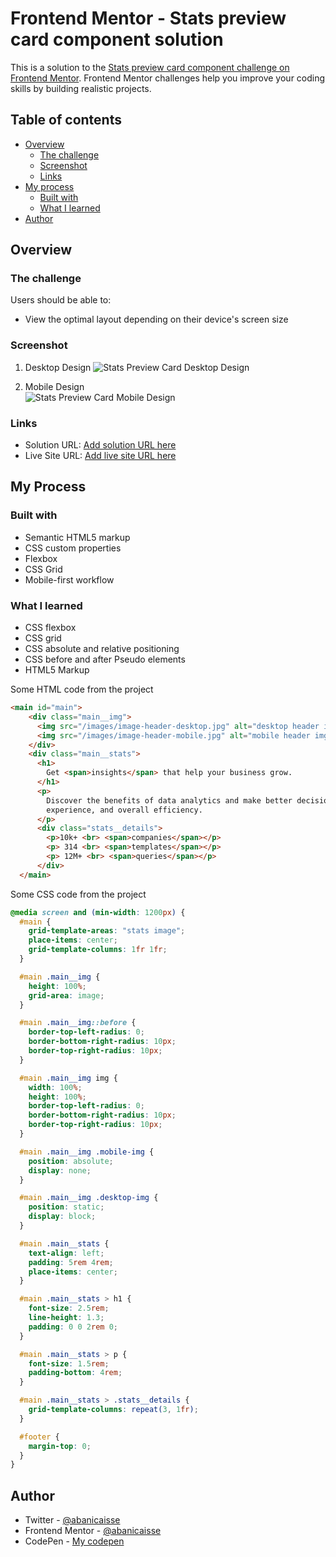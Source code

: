 # Frontend Mentor - Stats preview card component solution

This is a solution to the [Stats preview card component challenge on Frontend Mentor](https://www.frontendmentor.io/challenges/stats-preview-card-component-8JqbgoU62). Frontend Mentor challenges help you improve your coding skills by building realistic projects.

## Table of contents

- [Overview](#overview)
  - [The challenge](#the-challenge)
  - [Screenshot](#screenshot)
  - [Links](#links)
- [My process](#my-process)
  - [Built with](#built-with)
  - [What I learned](#what-i-learned)
- [Author](#author)

## Overview

### The challenge

Users should be able to:

- View the optimal layout depending on their device's screen size

### Screenshot

1. Desktop Design
   ![Stats Preview Card Desktop Design](https://user-images.githubusercontent.com/84383548/132560712-8bbf7eec-6fe9-42db-83df-87d288fe5873.png)

1. Mobile Design <br>
   ![Stats Preview Card Mobile Design](https://user-images.githubusercontent.com/84383548/132560820-a25a1d3e-13dc-4719-b31f-1975377a4d52.png)

### Links

- Solution URL: [Add solution URL here](https://your-solution-url.com)
- Live Site URL: [Add live site URL here](https://your-live-site-url.com)

## My Process

### Built with

- Semantic HTML5 markup
- CSS custom properties
- Flexbox
- CSS Grid
- Mobile-first workflow

### What I learned

- CSS flexbox
- CSS grid
- CSS absolute and relative positioning
- CSS before and after Pseudo elements
- HTML5 Markup

Some HTML code from the project

```html
<main id="main">
    <div class="main__img">
      <img src="/images/image-header-desktop.jpg" alt="desktop header image" class="desktop-img">
      <img src="/images/image-header-mobile.jpg" alt="mobile header imgae" class="mobile-img">
    </div>
    <div class="main__stats">
      <h1>
        Get <span>insights</span> that help your business grow.
      </h1>
      <p>
        Discover the benefits of data analytics and make better decisions regarding revenue, customer
        experience, and overall efficiency.
      </p>
      <div class="stats__details">
        <p>10k+ <br> <span>companies</span></p>
        <p> 314 <br> <span>templates</span></p>
        <p> 12M+ <br> <span>queries</span></p>
      </div>
  </main>
```

Some CSS code from the project

```css
@media screen and (min-width: 1200px) {
  #main {
    grid-template-areas: "stats image";
    place-items: center;
    grid-template-columns: 1fr 1fr;
  }

  #main .main__img {
    height: 100%;
    grid-area: image;
  }

  #main .main__img::before {
    border-top-left-radius: 0;
    border-bottom-right-radius: 10px;
    border-top-right-radius: 10px;
  }

  #main .main__img img {
    width: 100%;
    height: 100%;
    border-top-left-radius: 0;
    border-bottom-right-radius: 10px;
    border-top-right-radius: 10px;
  }

  #main .main__img .mobile-img {
    position: absolute;
    display: none;
  }

  #main .main__img .desktop-img {
    position: static;
    display: block;
  }

  #main .main__stats {
    text-align: left;
    padding: 5rem 4rem;
    place-items: center;
  }

  #main .main__stats > h1 {
    font-size: 2.5rem;
    line-height: 1.3;
    padding: 0 0 2rem 0;
  }

  #main .main__stats > p {
    font-size: 1.5rem;
    padding-bottom: 4rem;
  }

  #main .main__stats > .stats__details {
    grid-template-columns: repeat(3, 1fr);
  }

  #footer {
    margin-top: 0;
  }
}
```

## Author

- Twitter - [@abanicaisse](https://www.twitter.com/abanicaisse)
- Frontend Mentor - [@abanicaisse](https://www.frontendmentor.io/profile/abanicaisse)
- CodePen - [My codepen](https://www.codepen.io/Nicaisse)
